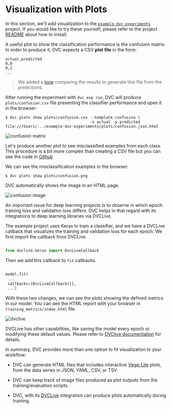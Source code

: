 # Visualization with Plots

In this section, we'll add visualization to the [`example-dvc-experiments`][ede]
project. If you would like to try these yourself, please refer to the project
[README] about how to install.

[ede]: https://github.com/iterative/example-dvc-experiments
[readme]:
  https://github.com/iterative/example-dvc-experiments/blob/main/README.md

A useful plot to show the classification performance is the confusion matrix. In
order to produce it, DVC expects a CSV **plot file** in the form:

```csv
actual,predicted
0,0
0,2
...
```

> We added a [loop] comparing the results to generate this file from the
> predictions.

[loop]:
  https://github.com/iterative/example-dvc-experiments/blob/main/src/train.py#L213

After running the experiment with `dvc exp run`, DVC will produce
`plots/confusion.csv` file presenting the classifier performance and open it in
the browser:

```dvc
$ dvc plots show plots/confusion.csv --template confusion \
                                     -x actual -y predicted
file:///Users/.../example-dvc-experiments/plots/confusion.json.html
```

![confusion matrix](/img/start_visualization_confusion1.png)

Let's produce another plot to see misclassified examples from each class. This
procedure is a bit more complex than creating a CSV file but you can see the
code in [Github][misclassified-example-code]

[misclassified-example-code]:
  https://github.com/iterative/example-dvc-experiments/blob/main/src/train.py#L58

We can see the misclassification examples in the browser:

```dvc
$ dvc plots show plots/confusion.png
```

DVC automatically shows the image in an HTML page.

![confusion image](/img/start_visualization_confusion2.png)

An important issue for deep learning projects is to observe in which epoch
training loss and validation loss differs. DVC helps in that regard with its
integrations to deep learning libraries via DVCLive.

The example project uses Keras to train a classifier, and we have a DVCLive
callback that visualizes the training and validation loss for each epoch. We
first import the callback from DVCLive.

```python

from dvclive.keras import DvcLiveCallback

```

Then we add this callback to `fit` callbacks.

```python

model.fit(
 ...
 callbacks=[DvcLiveCallback()],
 ...)

```

With these two changes, we can see the plots showing the defined metrics in our
model. You can see the HTML report with your browser in
`training_metrics/index.html` file.

![dvclive](/img/start_visualization_dvclive.png)

DVCLive has other capabilities, like saving the model every epoch or modifying
these default values. Please refer to [DVClive documentation] for details.

[dvclive documentation]: /doc/dvclive/dvclive-with-dvc

In summary, DVC provides more than one option to fit visualization to your
workflow:

- DVC can generate HTML files that includes interactive [Vega-Lite] plots, from
  the data series in JSON, YAML, CSV, or TSV.

- DVC can keep track of image files produced as plot outputs from the
  training/evaluation scripts.

- DVC, with its [DVCLive] integration can produce plots automatically during
  training.

[experiments]: /doc/start/experiments
[vega-lite]: https://vega.github.io/vega-lite/
[dvclive]: https://dvc.org/doc/dvclive
